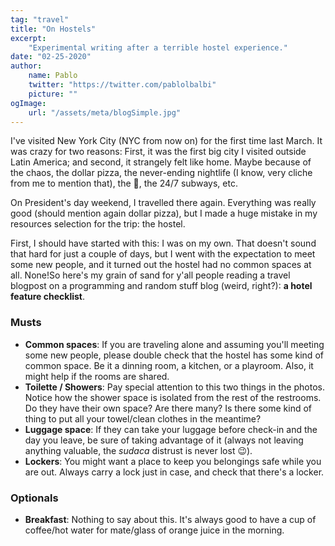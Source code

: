```yaml
---
tag: "travel"
title: "On Hostels"
excerpt:
    "Experimental writing after a terrible hostel experience."
date: "02-25-2020"
author:
    name: Pablo
    twitter: "https://twitter.com/pablolbalbi"
    picture: ""
ogImage:
    url: "/assets/meta/blogSimple.jpg"
---
```

I've visited New York City (NYC from now on) for the first time last March. It was crazy for two reasons: First, it was the first big city I visited outside Latin America; and second, it strangely felt like home. Maybe because of the chaos, the dollar pizza, the never-ending nightlife (I know, very cliche from me to mention that), the 🐀, the 24/7 subways, etc.

On President's day weekend, I travelled there again. Everything was really good (should mention again dollar pizza), but I made a huge mistake in my resources selection for the trip: the hostel.

First, I should have started with this: I was on my own. That doesn't sound that hard for just a couple of days, but I went with the expectation to meet some new people, and it turned out the hostel had no common spaces at all. None!So here's my grain of sand for y'all people reading a travel blogpost on a programming and random stuff blog (weird, right?): **a hotel feature checklist**.

### Musts
- **Common spaces**: If you are traveling alone and assuming you'll meeting some new people, please double check that the hostel has some kind of common space. Be it a dinning room, a kitchen, or a playroom. Also, it might help if the rooms are shared. 
- **Toilette / Showers**: Pay special attention to this two things in the photos. Notice how the shower space is isolated from the rest of the restrooms. Do they have their own space? Are there many? Is there some kind of thing to put all your towel/clean clothes in the meantime?
- **Luggage space**: If they can take your luggage before check-in and the day you leave, be sure of taking advantage of it (always not leaving anything valuable, the _sudaca_ distrust is never lost 😉).
- **Lockers**: You might want a place to keep you belongings safe while you are out. Always carry a lock just in case, and check that there's a locker.

### Optionals
- **Breakfast**: Nothing to say about this. It's always good to have a cup of coffee/hot water for mate/glass of orange juice in the morning.